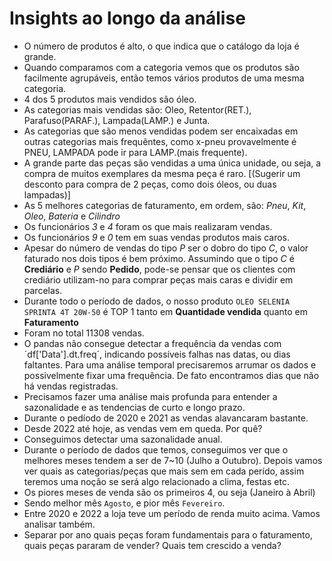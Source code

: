 # Insights ao longo da análise
* O número de produtos é alto, o que indica que o catálogo da loja é grande.
* Quando comparamos com a categoria vemos que os produtos são facilmente agrupáveis, então temos vários produtos de uma mesma categoria.
* 4 dos 5 produtos mais vendidos são óleo.
* As categorias mais vendidas são: Oleo, Retentor(RET.), Parafuso(PARAF.), Lampada(LAMP.) e Junta.
* As categorias que são menos vendidas podem ser encaixadas em outras categorias mais frequêntes, como x-pneu provavelmente é PNEU, LAMPADA pode ir para LAMP.(mais frequente). 
* A grande parte das peças são vendidas a uma única unidade, ou seja, a compra de muitos exemplares da mesma peça é raro. [(Sugerir um desconto para compra de 2 peças, como dois óleos, ou duas lampadas)]
* As 5 melhores categorias de faturamento, em ordem, são: *Pneu*, *Kit*, *Oleo*, *Bateria* e *Cilindro*
* Os funcionários *3* e *4* foram os que mais realizaram vendas.
* Os funcionários *9* e *0* tem em suas vendas produtos mais caros.
* Apesar do número de vendas do tipo *P* ser o dobro do tipo *C*, o valor faturado nos dois tipos é bem próximo. Assumindo que o tipo *C* é **Crediário** e *P* sendo **Pedido**, pode-se pensar que os clientes com crediário utilizam-no para comprar peças mais caras e dividir em parcelas.
* Durante todo o período de dados, o nosso produto `OLEO SELENIA SPRINTA 4T 20W-50` é TOP 1 tanto em **Quantidade vendida** quanto em **Faturamento**
* Foram no total 11308 vendas.
* O pandas não consegue detectar a frequência da vendas com ´df['Data'].dt.freq´, indicando possíveis falhas nas datas, ou dias faltantes. Para uma análise temporal precisaremos arrumar os dados e possivelmente fixar uma frequência. De fato encontramos dias que não há vendas registradas.
* Precisamos fazer uma análise mais profunda para entender a sazonalidade e as tendencias de curto e longo prazo.
* Durante o pedíodo de 2020 e 2021 as vendas alavancaram bastante.
* Desde 2022 até hoje, as vendas vem em queda. Por quê?
* Conseguimos detectar uma sazonalidade anual.
* Durante o período de dados que temos, conseguimos ver que o melhores meses tendem a ser de 7~10 (Julho a Outubro). Depois vamos ver quais as categorias/peças que mais sem em cada perído, assim teremos uma noção se será algo relacionado a clima, festas etc.
* Os piores meses de venda são os primeiros 4, ou seja (Janeiro à Abril)
* Sendo melhor mês `Agosto`, e pior mês `Fevereiro`.
* Entre 2020 e 2022 a loja teve um período de renda muito acima. Vamos analisar também.
* Separar por ano quais peças foram fundamentais para o faturamento, quais peças pararam de vender? Quais tem crescido a venda?
